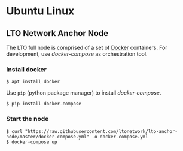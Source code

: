 # Ubuntu Linux

## LTO Network Anchor Node

The LTO full node is comprised of a set of [Docker](https://www.docker.com/) containers. For development, use _docker-compose_ as orchestration tool.

### Install docker

```text
$ apt install docker
```

Use `pip` \(python package manager\) to install _docker-compose_.

```text
$ pip install docker-compose
```

### Start the node

```
$ curl "https://raw.githubusercontent.com/ltonetwork/lto-anchor-node/master/docker-compose.yml" -o docker-compose.yml
$ docker-compose up
```

